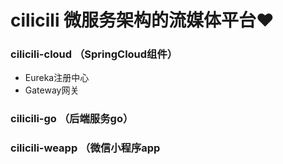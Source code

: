 # cilicili 微服务架构的流媒体平台❤️

### cilicili-cloud （SpringCloud组件）
- Eureka注册中心
- Gateway网关

### cilicili-go （后端服务go）

### cilicili-weapp （微信小程序app